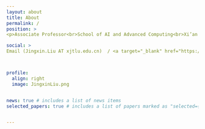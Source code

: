 ```yaml
---
layout: about
title: About
permalink: /
position: >
<p>Associate Professor<br>School of AI and Advanced Computing<br>Xi’an Jiaotong-Liverpool University</p>

social: >
Email (Jingxin.Liu AT xjtlu.edu.cn)  / <a target="_blank" href="https://scholar.google.com/citations?user=C0X90VsAAAAJ&hl=en">Google Scholar</a> / <a target="_blank" href="https://github.com/Jingxin-LIU">Github</a>  / <a target="_blank" href="https://scholar.xjtlu.edu.cn/en/persons/JingxinLiu">HomePage@XJTLU</a>



profile:
  align: right
  image: JingxinLiu.png


news: true # includes a list of news items
selected_papers: true # includes a list of papers marked as "selected={true}"


---
```


<!-- Write your biography here. Tell the world about yourself. Link to your favorite [subreddit](http://reddit.com). You can put a picture in, too. The code is already in, just name your picture `prof_pic.jpg` and put it in the `img/` folder.

Put your address / P.O. box / other info right below your picture. You can also disable any of these elements by editing `profile` property of the YAML header of your `_pages/about.md`. Edit `_bibliography/papers.bib` and Jekyll will render your [publications page](/al-folio/publications/) automatically.

Link to your social media connections, too. This theme is set up to use [Font Awesome icons](https://fontawesome.com/) and [Academicons](https://jpswalsh.github.io/academicons/), like the ones below. Add your Facebook, Twitter, LinkedIn, Google Scholar, or just disable all of them. -->
